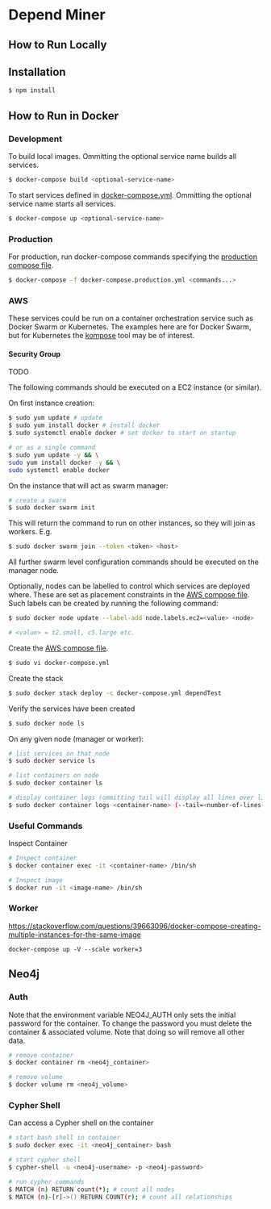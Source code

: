# Depend Miner

## How to Run Locally
## Installation

```bash
$ npm install
```

## How to Run in Docker

### Development
To build local images. Ommitting the optional service name builds all services.

```bash
$ docker-compose build <optional-service-name>
```

To start services defined in [docker-compose.yml](docker-compose.yml). Ommitting the optional service name starts all services.

```bash
$ docker-compose up <optional-service-name>
```

### Production
For production, run docker-compose commands specifying the [production compose file](docker-compose.production.yml).

```bash
$ docker-compose -f docker-compose.production.yml <commands...>
```

### AWS
These services could be run on a container orchestration service such as Docker Swarm or Kubernetes. The examples here are for Docker Swarm, but for Kubernetes the [kompose](https://github.com/kubernetes/kompose) tool may be of interest.

#### Security Group
TODO

The following commands should be executed on a EC2 instance (or similar).

On first instance creation:
```bash
$ sudo yum update # update
$ sudo yum install docker # install docker
$ sudo systemctl enable docker # set docker to start on startup

# or as a single command
$ sudo yum update -y && \
sudo yum install docker -y && \
sudo systemctl enable docker
```

On the instance that will act as swarm manager:
```bash
# create a swarm
$ sudo docker swarm init
```

This will return the command to run on other instances, so they will join as workers. E.g.
```bash
$ sudo docker swarm join --token <token> <host>
```

All further swarm level configuration commands should be executed on the manager node.

Optionally, nodes can be labelled to control which services are deployed where. These are set as placement constraints in the [AWS compose file](docker-compose.aws.yml). Such labels can be created by running the following command:
```bash
$ sudo docker node update --label-add node.labels.ec2=<value> <node>

# <value> = t2.small, c5.large etc.
```

Create the [AWS compose file](docker-compose.aws.yml).
```bash
$ sudo vi docker-compose.yml
```

Create the stack
```bash
$ sudo docker stack deploy -c docker-compose.yml dependTest
```

Verify the services have been created
```bash
$ sudo docker node ls
```

On any given node (manager or worker):
```bash
# list services on that node
$ sudo docker service ls

# list containers on node
$ sudo docker container ls

# display container logs (ommitting tail will display all lines over lifetime of container)
$ sudo docker container logs <container-name> (--tail=<number-of-lines-to-display>)
```

### Useful Commands
Inspect Container
```bash
# Inspect container
$ docker container exec -it <container-name> /bin/sh

# Inspect image
$ docker run -it <image-name> /bin/sh
```

### Worker
https://stackoverflow.com/questions/39663096/docker-compose-creating-multiple-instances-for-the-same-image

`docker-compose up -V --scale worker=3`

## Neo4j
### Auth
Note that the environment variable NEO4J_AUTH only sets the initial password for the container. To change the password you must delete the container & associated volume. Note that doing so will remove all other data.

```bash
# remove container
$ docker container rm <neo4j_container>

# remove volume
$ docker volume rm <neo4j_volume>
```

### Cypher Shell
Can access a Cypher shell on the container
```bash
# start bash shell in container
$ sudo docker exec -it <neo4j_container> bash

# start cypher shell
$ cypher-shell -u <neo4j-username> -p <neo4j-password>

# run cypher commands
$ MATCH (n) RETURN count(*); # count all nodes
$ MATCH (n)-[r]->() RETURN COUNT(r); # count all relationships
```